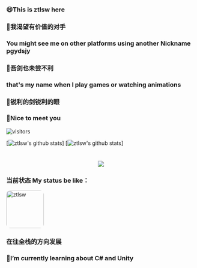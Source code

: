 ### 😄This is ztlsw here
### 🤺我渴望有价值的对手
### You might see me on other platforms using another Nickname pgydsjy
### 🤺吾剑也未尝不利
### that's my name when I play games or watching animations
### 🤺锐利的剑锐利的眼
### 👋Nice to meet you
![visitors](https://visitor-badge.glitch.me/badge?page_id=ztlsw&left_color=green&right_color=red)

[![ztlsw's github stats](https://github-readme-stats.vercel.app/api?username=ztlsw&theme=dark)]
[![ztlsw's github stats](https://github-readme-stats.vercel.app/api/top-langs/?username=ztlsw&theme=dark)]

<h1 align="center"> <a href="https://www.cnblogs.com/ztlsw/"> <img src="https://readme-typing-svg.herokuapp.com/?lines=Hellofworld;&center=true&size=27"> </a> </h1>

### 当前状态 My status be like：
<img  align="center" src="https://images.cnblogs.com/cnblogs_com/blogs/665449/galleries/1931941/o_210215141509xune.jpg" alt="ztlsw" class="img_avatar" style="border-radius:10%" width="100px" height="100px">

### 在往全栈的方向发展
### 🤔I’m currently learning about C# and Unity

<!--
**ztlsw/ztlsw** is a ✨ _special_ ✨ repository because its `README.md` (this file) appears on your GitHub profile.

Here are some ideas to get you started:

- 🔭 I’m currently working on ...
- 🌱 I’m currently learning ...
- 👯 I’m looking to collaborate on ...
- 🤔 I’m looking for help with ...
- 💬 Ask me about ...
- 📫 How to reach me: ...
- 😄 Pronouns: ...
- ⚡ Fun fact: ...
-->
